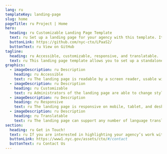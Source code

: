 ```yaml
---
lang: ru
templateKey: landing-page
slug: home
pageTitle: ru Project | Home
hero:
  heading: ru Customizable Landing Page Template 
  text: ru Set up a landing page for your agency with this template. It includes all of the resources that you need to have an easy, compliant, secure, appealing, and sustainable landing page.
  buttonLink: https://github.com/nyc-cto/LPaaS2/
  buttonText: ru View on GitHub
tagline:
  heading: ru Accessible, customizable, responsive, and translatable.
  text: ru This landing page template allows you to set up a standalone microsite that highlights your program, report, plan, or other resource with NYC-approved design and technology. You can edit the template to include useful content and customize it to highlight your agency’s work. The landing page template is WCAG 2.0 compliant, and has multi-lingual support by default. The page is also responsive on mobile, tablet, and desktop platforms.
graphics:
  - imageDescription: ru Description
    heading: ru Accessible
    text: ru The landing page is readable by a screen reader, usable with a keyboard, and has been tested for several additional accessibility features.
  - imageDescription: ru Description
    heading: ru Customizable
    text: ru Administrators of the landing page are able to change styling and theming features of the page, as well as edit any necessary content. 
  - imageDescription: ru Description
    heading: ru Responsive
    text: ru The landing page is responsive on mobile, tablet, and desktop platforms.
  - imageDescription: ru Description
    heading: ru Translatable
    text: ru The landing page can support any number of language translations, including right-to-left languages. 
section:
  heading: ru Get in Touch!
  text: ru If you are interested in highlighting your agency’s work with a landing page, this template is a great start and we’re happy to help you take it further. For information on how to get started, feel free to contact us.
  buttonLink: https://www1.nyc.gov/assets/cto/#/contact
  buttonText: ru Contact Us
---
```

